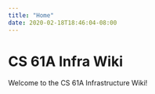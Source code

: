 ```yaml
---
title: "Home"
date: 2020-02-18T18:46:04-08:00
---
```


# CS 61A Infra Wiki
Welcome to the CS 61A Infrastructure Wiki!

